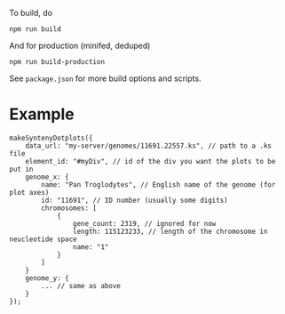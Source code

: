 To build, do

```
npm run build
```

And for production (minifed, deduped)

```
npm run build-production
```

See `package.json` for more build options and scripts.


Example
=======

```
makeSyntenyDotplots({
	data_url: "my-server/genomes/11691.22557.ks", // path to a .ks file
	element_id: "#myDiv", // id of the div you want the plots to be put in
	genome_x: {
		name: "Pan Troglodytes", // English name of the genome (for plot axes)
		id: "11691", // ID number (usually some digits)
		chromosomes: [
			{
				gene_count: 2319, // ignored for now
				length: 115123233, // length of the chromosome in neucleotide space
				name: "1"
			}
		]
	}
	genome_y: {
		... // same as above
	}
});
```
